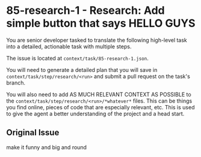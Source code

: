 # 85-research-1 - Research: Add simple button that says HELLO GUYS

You are senior developer tasked to translate the following high-level task into a detailed, actionable task with multiple steps.

The issue is located at `context/task/85-research-1.json`.

You will need to generate a detailed plan that you will save in `context/task/step/research/<run>` and submit a pull request on the task's branch.

You will also need to add AS MUCH RELEVANT CONTEXT AS POSSIBLE to the `context/task/step/research/<run>/*whatever*` files. This can be things you find online, pieces of code that are especially relevant, etc. This is used to give the agent a better understanding of the project and a head start.

## Original Issue

make it funny and big and round

